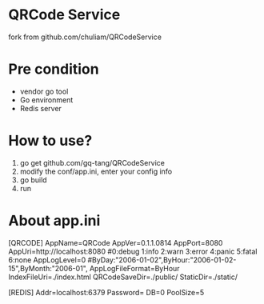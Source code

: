 # QRCode Service
 fork from github.com/chuliam/QRCodeService
 
# Pre condition
- vendor go tool
- Go environment
- Redis server

# How to use?
1. go get github.com/gq-tang/QRCodeService
2. modify the conf/app.ini, enter your config info
3. go build
4. run

# About app.ini
[QRCODE]
AppName=QRCode
AppVer=0.1.1.0814
AppPort=8080
AppUri=http://localhost:8080
#0:debug 1:info 2:warn 3:error 4:panic 5:fatal 6:none
AppLogLevel=0
#ByDay:"2006-01-02",ByHour:"2006-01-02-15",ByMonth:"2006-01",
AppLogFileFormat=ByHour
IndexFileUri=./index.html
QRCodeSaveDir=./public/
StaticDir=./static/

[REDIS]
Addr=localhost:6379
Password=
DB=0
PoolSize=5